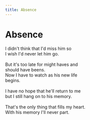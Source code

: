 ```yaml
---
title: Absence
---
```

# Absence

I didn't think that I'd miss him so<br/>I wish I'd never let him go.<br/><br/>But it's too late for might haves and<br/>should have beens.  <br/>Now I have to watch as his new life <br/>begins.<br/><br/>I have no hope that he'll return to me<br/>but I still hang on to his memory.<br/><br/>That's the only thing that fills my heart.<br/>With his memory I'll never part.<br/><br/>